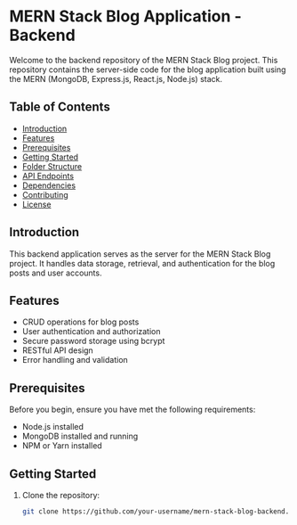 # MERN Stack Blog Application - Backend

Welcome to the backend repository of the MERN Stack Blog project. This repository contains the server-side code for the blog application built using the MERN (MongoDB, Express.js, React.js, Node.js) stack.

## Table of Contents

- [Introduction](#introduction)
- [Features](#features)
- [Prerequisites](#prerequisites)
- [Getting Started](#getting-started)
- [Folder Structure](#folder-structure)
- [API Endpoints](#api-endpoints)
- [Dependencies](#dependencies)
- [Contributing](#contributing)
- [License](#license)

## Introduction

This backend application serves as the server for the MERN Stack Blog project. It handles data storage, retrieval, and authentication for the blog posts and user accounts.

## Features

- CRUD operations for blog posts
- User authentication and authorization
- Secure password storage using bcrypt
- RESTful API design
- Error handling and validation

## Prerequisites

Before you begin, ensure you have met the following requirements:

- Node.js installed
- MongoDB installed and running
- NPM or Yarn installed

## Getting Started

1. Clone the repository:

   ```bash
   git clone https://github.com/your-username/mern-stack-blog-backend.git
